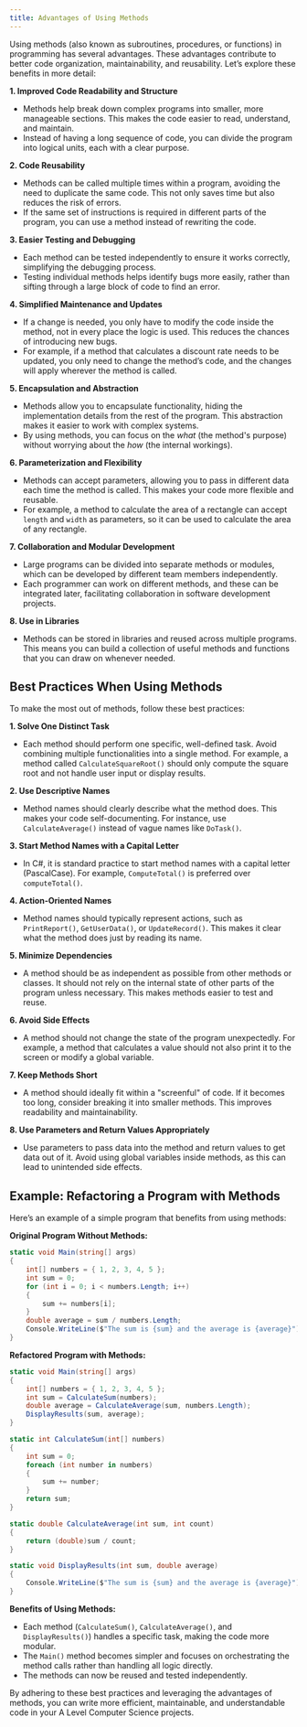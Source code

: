 ```yaml
---
title: Advantages of Using Methods
---
```


Using methods (also known as subroutines, procedures, or functions) in programming has several advantages. These advantages contribute to better code organization, maintainability, and reusability. Let’s explore these benefits in more detail:

**1. Improved Code Readability and Structure**

   - Methods help break down complex programs into smaller, more manageable sections. This makes the code easier to read, understand, and maintain.
   - Instead of having a long sequence of code, you can divide the program into logical units, each with a clear purpose.

**2. Code Reusability**

   - Methods can be called multiple times within a program, avoiding the need to duplicate the same code. This not only saves time but also reduces the risk of errors.
   - If the same set of instructions is required in different parts of the program, you can use a method instead of rewriting the code.

**3. Easier Testing and Debugging**
   
   - Each method can be tested independently to ensure it works correctly, simplifying the debugging process.
   - Testing individual methods helps identify bugs more easily, rather than sifting through a large block of code to find an error.

**4. Simplified Maintenance and Updates**
   
   - If a change is needed, you only have to modify the code inside the method, not in every place the logic is used. This reduces the chances of introducing new bugs.
   - For example, if a method that calculates a discount rate needs to be updated, you only need to change the method’s code, and the changes will apply wherever the method is called.

**5. Encapsulation and Abstraction**
   
   - Methods allow you to encapsulate functionality, hiding the implementation details from the rest of the program. This abstraction makes it easier to work with complex systems.
   - By using methods, you can focus on the *what* (the method's purpose) without worrying about the *how* (the internal workings).

**6. Parameterization and Flexibility**
  
   - Methods can accept parameters, allowing you to pass in different data each time the method is called. This makes your code more flexible and reusable.
   - For example, a method to calculate the area of a rectangle can accept `length` and `width` as parameters, so it can be used to calculate the area of any rectangle.

**7. Collaboration and Modular Development**
   
   - Large programs can be divided into separate methods or modules, which can be developed by different team members independently.
   - Each programmer can work on different methods, and these can be integrated later, facilitating collaboration in software development projects.

**8. Use in Libraries**
   
   - Methods can be stored in libraries and reused across multiple programs. This means you can build a collection of useful methods and functions that you can draw on whenever needed.

## Best Practices When Using Methods

To make the most out of methods, follow these best practices:

**1. Solve One Distinct Task**
   
   - Each method should perform one specific, well-defined task. Avoid combining multiple functionalities into a single method. For example, a method called `CalculateSquareRoot()` should only compute the square root and not handle user input or display results.

**2. Use Descriptive Names**
   
   - Method names should clearly describe what the method does. This makes your code self-documenting. For instance, use `CalculateAverage()` instead of vague names like `DoTask()`.

**3. Start Method Names with a Capital Letter**
   
   - In C#, it is standard practice to start method names with a capital letter (PascalCase). For example, `ComputeTotal()` is preferred over `computeTotal()`.

**4. Action-Oriented Names**
   
   - Method names should typically represent actions, such as `PrintReport()`, `GetUserData()`, or `UpdateRecord()`. This makes it clear what the method does just by reading its name.

**5. Minimize Dependencies**
   
   - A method should be as independent as possible from other methods or classes. It should not rely on the internal state of other parts of the program unless necessary. This makes methods easier to test and reuse.

**6. Avoid Side Effects**
   
   - A method should not change the state of the program unexpectedly. For example, a method that calculates a value should not also print it to the screen or modify a global variable.

**7. Keep Methods Short**
   
   - A method should ideally fit within a "screenful" of code. If it becomes too long, consider breaking it into smaller methods. This improves readability and maintainability.

**8. Use Parameters and Return Values Appropriately**
   
   - Use parameters to pass data into the method and return values to get data out of it. Avoid using global variables inside methods, as this can lead to unintended side effects.

## Example: Refactoring a Program with Methods

Here’s an example of a simple program that benefits from using methods:

**Original Program Without Methods:**

```csharp
static void Main(string[] args)
{
    int[] numbers = { 1, 2, 3, 4, 5 };
    int sum = 0;
    for (int i = 0; i < numbers.Length; i++)
    {
        sum += numbers[i];
    }
    double average = sum / numbers.Length;
    Console.WriteLine($"The sum is {sum} and the average is {average}");
}
```

**Refactored Program with Methods:**

```csharp
static void Main(string[] args)
{
    int[] numbers = { 1, 2, 3, 4, 5 };
    int sum = CalculateSum(numbers);
    double average = CalculateAverage(sum, numbers.Length);
    DisplayResults(sum, average);
}

static int CalculateSum(int[] numbers)
{
    int sum = 0;
    foreach (int number in numbers)
    {
        sum += number;
    }
    return sum;
}

static double CalculateAverage(int sum, int count)
{
    return (double)sum / count;
}

static void DisplayResults(int sum, double average)
{
    Console.WriteLine($"The sum is {sum} and the average is {average}");
}
```

**Benefits of Using Methods:**

- Each method (`CalculateSum()`, `CalculateAverage()`, and `DisplayResults()`) handles a specific task, making the code more modular.
- The `Main()` method becomes simpler and focuses on orchestrating the method calls rather than handling all logic directly.
- The methods can now be reused and tested independently.

By adhering to these best practices and leveraging the advantages of methods, you can write more efficient, maintainable, and understandable code in your A Level Computer Science projects.